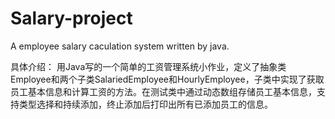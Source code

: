 # Salary-project
A employee salary caculation system written by java.

具体介绍：
用Java写的一个简单的工资管理系统小作业，定义了抽象类Employee和两个子类SalariedEmployee和HourlyEmployee，子类中实现了获取员工基本信息和计算工资的方法。在测试类中通过动态数组存储员工基本信息，支持类型选择和持续添加，终止添加后打印出所有已添加员工的信息。
